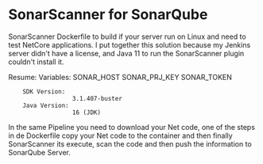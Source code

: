 # SonarScanner for SonarQube
SonarScanner Dockerfile to build if your server run on Linux and need to test NetCore applications.
I put together this solution because my Jenkins server didn't have a license, and Java 11 to run the SonarScanner plugin couldn't install it.

Resume:
        Variables:
                    SONAR_HOST
                    SONAR_PRJ_KEY
                    SONAR_TOKEN

        SDK Version: 
                      3.1.407-buster
        Java Version:
                      16 (JDK)

In the same Pipeline you need to download your Net code, one of the steps in de Dockerfile copy your Net code to the container and then finally SonarScanner its execute, scan the code and then push the information to SonarQube Server.



